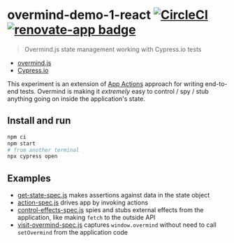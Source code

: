 # overmind-demo-1-react [![CircleCI](https://circleci.com/gh/bahmutov/overmind-demo-1-react.svg?style=svg)](https://circleci.com/gh/bahmutov/overmind-demo-1-react) [![renovate-app badge][renovate-badge]][renovate-app]

> Overmind.js state management working with Cypress.io tests

- [overmind.js](https://www.overmindjs.org)
- [Cypress.io](https://www.cypress.io)

This experiment is an extension of [App Actions](https://www.cypress.io/blog/2019/01/03/stop-using-page-objects-and-start-using-app-actions/) approach for writing end-to-end tests. Overmind is making it _extremely_ easy to control / spy / stub anything going on inside the application's state.

## Install and run

```sh
npm ci
npm start
# from another terminal
npx cypress open
```

## Examples

- [get-state-spec.js](cypress/integration/get-state-spec.js) makes assertions against data in the state object
- [action-spec.js](cypress/integration/action-spec.js) drives app by invoking actions
- [control-effects-spec.js](cypress/integration/control-effects-spec.js) spies and stubs external effects from the application, like making `fetch` to the outside API
- [visit-overmind-spec.js](cypress/integration/visit-overmind-spec.js) captures `window.overmind` without need to call `setOvermind` from the application code

[renovate-badge]: https://img.shields.io/badge/renovate-app-blue.svg
[renovate-app]: https://renovateapp.com/
